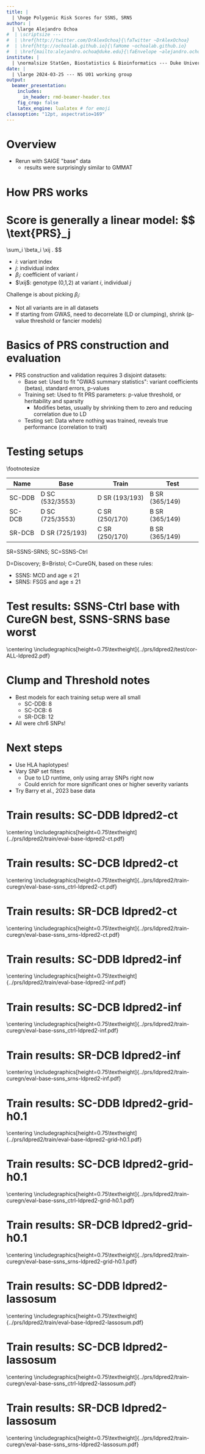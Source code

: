 ```yaml
---
title: |
  | \huge Polygenic Risk Scores for SSNS, SRNS
author: |
  | \large Alejandro Ochoa
#  | \scriptsize ---
#  | \href{http://twitter.com/DrAlexOchoa}{\faTwitter ~DrAlexOchoa}
#  | \href{http://ochoalab.github.io}{\faHome ~ochoalab.github.io}
#  | \href{mailto:alejandro.ochoa@duke.edu}{\faEnvelope ~alejandro.ochoa@duke.edu}
institute: |
  | \normalsize StatGen, Biostatistics & Bioinformatics --- Duke University
date: |
  | \large 2024-03-25 --- NS U01 working group
output: 
  beamer_presentation:
    includes:
      in_header: rmd-beamer-header.tex
    fig_crop: false
    latex_engine: lualatex # for emoji
classoption: "12pt, aspectratio=169"
---
```


# Overview

- Rerun with SAIGE "base" data
  - results were surprisingly similar to GMMAT

# How PRS works

Score is generally a linear model:
$$
\text{PRS}_j 
= 
\sum_i \beta_i \xij
.
$$

- $i$: variant index
- $j$: individual index
- $\beta_i$: coefficient of variant $i$
- $\xij$: genotype (0,1,2) at variant $i$, individual $j$

Challenge is about picking $\beta_i$:

- Not all variants are in all datasets
- If starting from GWAS, need to decorrelate (LD or clumping), shrink (p-value threshold or fancier models)

# Basics of PRS construction and evaluation

- PRS construction and validation requires 3 disjoint datasets: 
  - Base set: Used to fit "GWAS summary statistics": variant coefficients (betas), standard errors, p-values
  - Training set: Used to fit PRS parameters: p-value threshold, or heritability and sparsity
    - Modifies betas, usually by shrinking them to zero and reducing correlation due to LD
  - Testing set: Data where nothing was trained, reveals true performance (correlation to trait)

# Testing setups

\footnotesize

| Name   | Base            | Train          | Test           |
|--------|-----------------|----------------|----------------|
| SC-DDB | D SC (532/3553) | D SR (193/193) | B SR (365/149) |
| SC-DCB | D SC (725/3553) | C SR (250/170) | B SR (365/149) |
| SR-DCB | D SR (725/193)  | C SR (250/170) | B SR (365/149) |

SR=SSNS-SRNS; SC=SSNS-Ctrl

D=Discovery; B=Bristol; C=CureGN, based on these rules:

- SSNS: MCD and age $\le$ 21
- SRNS: FSGS and age $\le$ 21

# Test results: SSNS-Ctrl base with CureGN best, SSNS-SRNS base worst

\centering
\includegraphics[height=0.75\textheight]{../prs/ldpred2/test/cor-ALL-ldpred2.pdf}

# Clump and Threshold notes

- Best models for each training setup were all small
  - SC-DDB: 8
  - SC-DCB: 6
  - SR-DCB: 12
- All were chr6 SNPs!

# Next steps

- Use HLA haplotypes!
- Vary SNP set filters
  - Due to LD runtime, only using array SNPs right now
  - Could enrich for more significant ones or higher severity variants
- Try Barry et al., 2023 base data

# Train results: SC-DDB ldpred2-ct

\centering
\includegraphics[height=0.75\textheight]{../prs/ldpred2/train/eval-base-ldpred2-ct.pdf}

# Train results: SC-DCB ldpred2-ct

\centering
\includegraphics[height=0.75\textheight]{../prs/ldpred2/train-curegn/eval-base-ssns_ctrl-ldpred2-ct.pdf}

# Train results: SR-DCB ldpred2-ct

\centering
\includegraphics[height=0.75\textheight]{../prs/ldpred2/train-curegn/eval-base-ssns_srns-ldpred2-ct.pdf}


# Train results: SC-DDB ldpred2-inf

\centering
\includegraphics[height=0.75\textheight]{../prs/ldpred2/train/eval-base-ldpred2-inf.pdf}

# Train results: SC-DCB ldpred2-inf

\centering
\includegraphics[height=0.75\textheight]{../prs/ldpred2/train-curegn/eval-base-ssns_ctrl-ldpred2-inf.pdf}

# Train results: SR-DCB ldpred2-inf

\centering
\includegraphics[height=0.75\textheight]{../prs/ldpred2/train-curegn/eval-base-ssns_srns-ldpred2-inf.pdf}

# Train results: SC-DDB ldpred2-grid-h0.1

\centering
\includegraphics[height=0.75\textheight]{../prs/ldpred2/train/eval-base-ldpred2-grid-h0.1.pdf}

# Train results: SC-DCB ldpred2-grid-h0.1

\centering
\includegraphics[height=0.75\textheight]{../prs/ldpred2/train-curegn/eval-base-ssns_ctrl-ldpred2-grid-h0.1.pdf}

# Train results: SR-DCB ldpred2-grid-h0.1

\centering
\includegraphics[height=0.75\textheight]{../prs/ldpred2/train-curegn/eval-base-ssns_srns-ldpred2-grid-h0.1.pdf}

# Train results: SC-DDB ldpred2-lassosum

\centering
\includegraphics[height=0.75\textheight]{../prs/ldpred2/train/eval-base-ldpred2-lassosum.pdf}

# Train results: SC-DCB ldpred2-lassosum

\centering
\includegraphics[height=0.75\textheight]{../prs/ldpred2/train-curegn/eval-base-ssns_ctrl-ldpred2-lassosum.pdf}

# Train results: SR-DCB ldpred2-lassosum

\centering
\includegraphics[height=0.75\textheight]{../prs/ldpred2/train-curegn/eval-base-ssns_srns-ldpred2-lassosum.pdf}

